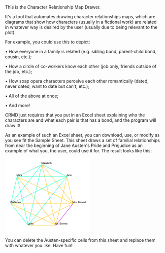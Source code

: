 This is the Character Relationship Map Drawer.

It's a tool that automates drawing character relationships maps, which are diagrams that show how characters (usually in a fictional work) are related in whatever way is desired by the user (usually due to being relevant to the plot).

For example, you could use this to depict:

• How everyone in a family is related (e.g. sibling bond, parent-child bond, cousin, etc.);

• How a circle of co-workers know each other (job only, friends outside of the job, etc.);

• How soap opera characters perceive each other romantically (dated, never dated, want to date but can't, etc.);

• All of the above at once;

• And more!

CRMD just requires that you put in an Excel sheet explaining who the characters are and what each pair is that has a bond, and the program will draw it!

As an example of such an Excel sheet, you can download, use, or modify as you see fit the Sample Sheet. This sheet draws a set of familial relationships from near the beginning of Jane Austen's Pride and Prejudice as an example of what you, the user, could use it for. The result looks like this:

![Sample CRMD output.](https://github.com/NoahKastin/CRMD/blob/main/Sample%20Sheet%20Output.png)

You can delete the Austen-specific cells from this sheet and replace them with whatever you like. Have fun!

